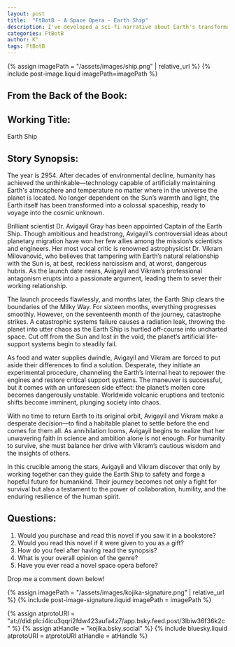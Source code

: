 ```yaml
---
layout: post
title:  "FtBotB - A Space Opera - Earth Ship"
description: I've developed a sci-fi narrative about Earth's transformation into an interstellar vessel under the leadership of Dr. Avigayil Gray and her rival Dr. Vikram Milovanović. Through their conflict over humanity's technological ambitions and subsequent forced collaboration when disaster strikes, I explore themes of scientific hubris versus caution. As Earth faces destruction from its own unstable core, these opposing viewpoints must find balance to ensure humanity's survival among the stars.
categories: FtBotB
author: K°
tags: FtBotB
---
```

<div>
{% assign imagePath = "/assets/images/ship.png" | relative_url %}
{% include post-image.liquid imagePath=imagePath %}
</div>

## From the Back of the Book:
## Working Title:
Earth Ship

## Story Synopsis:
The year is 2954. After decades of environmental decline, humanity has achieved the unthinkable—technology capable of artificially maintaining Earth's atmosphere and temperature no matter where in the universe the planet is located. No longer dependent on the Sun’s warmth and light, the Earth itself has been transformed into a colossal spaceship, ready to voyage into the cosmic unknown.  

Brilliant scientist Dr. Avigayil Gray has been appointed Captain of the Earth Ship. Though ambitious and headstrong, Avigayil’s controversial ideas about planetary migration have won her few allies among the mission’s scientists and engineers. Her most vocal critic is renowned astrophysicist Dr. Vikram Milovanović, who believes that tampering with Earth’s natural relationship with the Sun is, at best, reckless narcissism and, at worst, dangerous hubris. As the launch date nears, Avigayil and Vikram’s professional antagonism erupts into a passionate argument, leading them to sever their working relationship.  

The launch proceeds flawlessly, and months later, the Earth Ship clears the boundaries of the Milky Way. For sixteen months, everything progresses smoothly. However, on the seventeenth month of the journey, catastrophe strikes. A catastrophic systems failure causes a radiation leak, throwing the planet into utter chaos as the Earth Ship is hurtled off-course into uncharted space. Cut off from the Sun and lost in the void, the planet’s artificial life-support systems begin to steadily fail.  

As food and water supplies dwindle, Avigayil and Vikram are forced to put aside their differences to find a solution. Desperate, they initiate an experimental procedure, channeling the Earth’s internal heat to repower the engines and restore critical support systems. The maneuver is successful, but it comes with an unforeseen side effect: the planet’s molten core becomes dangerously unstable. Worldwide volcanic eruptions and tectonic shifts become imminent, plunging society into chaos.  

With no time to return Earth to its original orbit, Avigayil and Vikram make a desperate decision—to find a habitable planet to settle before the end comes for them all. As annihilation looms, Avigayil begins to realize that her unwavering faith in science and ambition alone is not enough. For humanity to survive, she must balance her drive with Vikram’s cautious wisdom and the insights of others.  

In this crucible among the stars, Avigayil and Vikram discover that only by working together can they guide the Earth Ship to safety and forge a hopeful future for humankind. Their journey becomes not only a fight for survival but also a testament to the power of collaboration, humility, and the enduring resilience of the human spirit.  

## Questions:
1. Would you purchase and read this novel if you saw it in a bookstore?
2. Would you read this novel if it were given to you as a gift?
3. How do you feel after having read the synopsis?
4. What is your overall opinion of the genre?
5. Have you ever read a novel space opera before?

Drop me a comment down below!

<!-- signature -->
{% assign imagePath = "/assets/images/kojika-signature.png" | relative_url %}
{% include post-image-signature.liquid imagePath = imagePath %}

<!-- comments -->
{% assign atprotoURI = "at://did:plc:i4icu3qqri2fdw423aufa4z7/app.bsky.feed.post/3lbiw36f36k2c" %}
{% assign atHandle = "kojika.bsky.social" %}
{% include bluesky.liquid atprotoURI = atprotoURI atHandle = atHandle %}